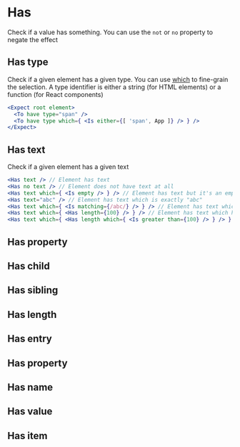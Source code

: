 # Has

Check if a value has something. You can use the `not` or `no` property to negate the effect

## Has type

Check if a given element has a given type. You can use [which](which) to fine-grain the selection. A type identifier is either a string (for HTML elements) or a function (for React components)

```jsx
<Expect root element>
  <To have type="span" />
  <To have type which={ <Is either={[ 'span', App ]} /> } />
</Expect>
```

## Has text
Check if a given element has a given text

```jsx
<Has text /> // Element has text
<Has no text /> // Element does not have text at all
<Has text which={ <Is empty /> } /> // Element has text but it's an empty string
<Has text="abc" /> // Element has text which is exactly "abc"
<Has text which={ <Is matching={/abc/} /> } /> // Element has text which matches the regular expression /abc/
<Has text which={ <Has length={100} /> } /> // Element has text which has 100 characters
<Has text which={ <Has length which={ <Is greater than={100} /> } /> } /> // Element has text which has more than 100 characters
```

## Has property

## Has child

## Has sibling

## Has length

## Has entry

## Has property

## Has name

## Has value

## Has item
